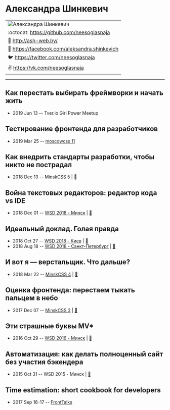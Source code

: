 # Александра Шинкевич

| |
| --- |
| ![Александра Шинкевич](https:&#x2F;&#x2F;avatars.io&#x2F;facebook&#x2F;aleksandra.shinkevich&#x2F;large)
| :octocat:  [https:&#x2F;&#x2F;github.com&#x2F;neesoglasnaja](https:&#x2F;&#x2F;github.com&#x2F;neesoglasnaja)
| :page_facing_up:  [http:&#x2F;&#x2F;ash-web.by&#x2F;](http:&#x2F;&#x2F;ash-web.by&#x2F;)
| :blue_book:  [https:&#x2F;&#x2F;facebook.com&#x2F;aleksandra.shinkevich](https:&#x2F;&#x2F;facebook.com&#x2F;aleksandra.shinkevich)
| :bird:  [https:&#x2F;&#x2F;twitter.com&#x2F;neesoglasnaja](https:&#x2F;&#x2F;twitter.com&#x2F;neesoglasnaja)
| :v:  [https:&#x2F;&#x2F;vk.com&#x2F;neesoglasnaja](https:&#x2F;&#x2F;vk.com&#x2F;neesoglasnaja)

---
## Как перестать выбирать фреймворки и начать жить
- 2019 Jun 13 -- Tver.io Girl Power Meetup    
## Тестирование фронтенда для разработчиков​
- 2019 Mar 25 -- [moscowcss 11](https://www.youtube.com/watch?v=ijZTu7aVJtg)    
## Как внедрить стандарты разработки, чтобы никто не пострадал
- 2018 Dec 13 -- [MinskCSS 5](https://www.youtube.com/watch?v=2DnL7EeHmUk)  | [:notebook:](https://neesoglasnaja.github.io/MinskCSS-5/)  
## Война текстовых редакторов: редактор кода vs IDE
- 2018 Dec 01 -- [WSD 2018 - Минск](https://www.youtube.com/watch?v=OhLIhyCrNGE)  | [:notebook:](https://wsd.events/2018/12/01/pres/code-editors/)  
## Идеальный доклад. Голая правда
- 2018 Oct 27 -- [WSD 2018 - Киев](https://www.youtube.com/watch?v=_VSb2SqW9WE)  | [:notebook:](https://wsd.events/2018/10/27/pres/perfect-talk/)  
- 2018 Aug 18 -- [WSD 2018 - Санкт-Петербург](https://www.youtube.com/watch?v=mpHeJYYqA90)  | [:notebook:](https://wsd.events/2018/08/18/pres/perfect-talk/)  
## И вот я — верстальщик. Что дальше?
- 2018 Mar 22 -- [MinskCSS 4](https://www.youtube.com/watch?v=zn_3-ZpdDZc)  | [:notebook:](https://neesoglasnaja.github.io/MinskCSS-4/)  
## Оценка фронтенда: перестаем тыкать пальцем в небо
- 2017 Dec 07 -- [MinskCSS 3](https://www.youtube.com/watch?v=oBa5Xz8hzeA)  | [:notebook:](https://neesoglasnaja.github.io/MinskCSS-3/)  
## Эти страшные буквы MV*
- 2016 Oct 29 -- [WSD 2016 - Минск](https://www.youtube.com/watch?v=5WgsKtlHUls)  | [:notebook:](https://wsd.events/2016/10/29/pres/scary-mvc/)  
## Автоматизация: как делать полноценный сайт без участия бэкендера
- 2015 Oct 31 -- WSD 2015 - Минск  | [:notebook:](https://wsd.events/2015/10/31/pres/automation.pdf)  
## Time estimation: short cookbook for developers
- 2017 Sep 16-17 -- [FrontTalks](https://events.yandex.ru/lib/talks/4883/)    
